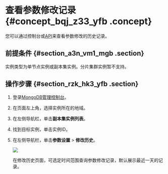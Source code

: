 # 查看参数修改记录 {#concept_bqj_z33_yfb .concept}

您可以通过控制台或[API](../../../../../intl.zh-CN/API参考/参数管理/DescribeParameterModificationHistory.md#)来查看参数修改的历史记录。

## 前提条件 {#section_a3n_vm1_mgb .section}

实例类型为单节点实例或副本集实例。分片集群实例暂不支持。

## 操作步骤 {#section_rzk_hk3_yfb .section}

1.  登录[MongoDB管理控制台](https://mongodb.console.aliyun.com/#/mongodb/list)。
2.  在页面左上角，选择实例所在的地域。
3.  在左侧导航栏，单击**副本集实例列表**。
4.  找到目标实例，单击实例ID。
5.  在左侧导航栏，单击**参数设置** \> **修改历史**。

    ![](http://static-aliyun-doc.oss-cn-hangzhou.aliyuncs.com/assets/img/65268/154777473833209_zh-CN.png)

    在修改历史页面，可选定时间范围查询参数修改记录，默认展示最近一天的记录。


